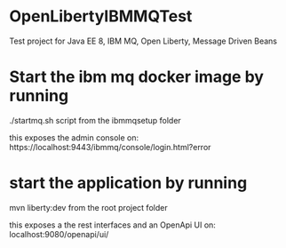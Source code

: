 # OpenLibertyIBMMQTest
Test project for Java EE 8, IBM MQ, Open Liberty, Message Driven Beans

# Start the ibm mq docker image by running
./startmq.sh script from the ibmmqsetup folder

this exposes the admin console on:
https://localhost:9443/ibmmq/console/login.html?error

# start the application by running 
mvn liberty:dev from the root project folder

this exposes a the rest interfaces and an OpenApi UI on:
localhost:9080/openapi/ui/
